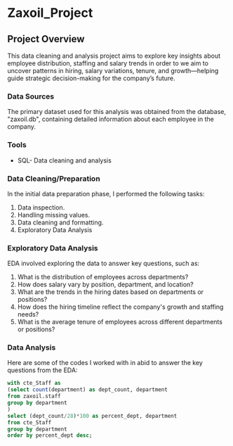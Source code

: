 # Zaxoil_Project

## Project Overview
This data cleaning and analysis project aims to explore key insights about employee distribution, staffing and salary trends in order to we aim to uncover patterns in hiring, salary variations, tenure, and growth—helping guide strategic decision-making for the company’s future.

### Data Sources
The primary dataset used for this analysis was obtained from the database, "zaxoil.db", containing detailed information about each employee in the company.

### Tools
- SQL- Data cleaning and analysis

### Data Cleaning/Preparation
In the initial data preparation phase, I performed the following tasks:

1. Data inspection.
2. Handling missing values.
3. Data cleaning and formatting.
4. Exploratory Data Analysis

### Exploratory Data Analysis
EDA involved exploring the data to answer key questions, such as:

1. What is the distribution of employees across departments?
2. How does salary vary by position, department, and location?
3. What are the trends in the hiring dates based on departments or positions?
4. How does the hiring timeline reflect the company's growth and staffing needs?
5. What is the average tenure of employees across different departments or positions?

### Data Analysis
Here are some of the codes I worked with in abid to answer the key questions from the EDA:
```SQL
with cte_Staff as
(select count(department) as dept_count, department
from zaxoil.staff
group by department
)
select (dept_count/28)*100 as percent_dept, department 
from cte_Staff
group by department
order by percent_dept desc;
```
